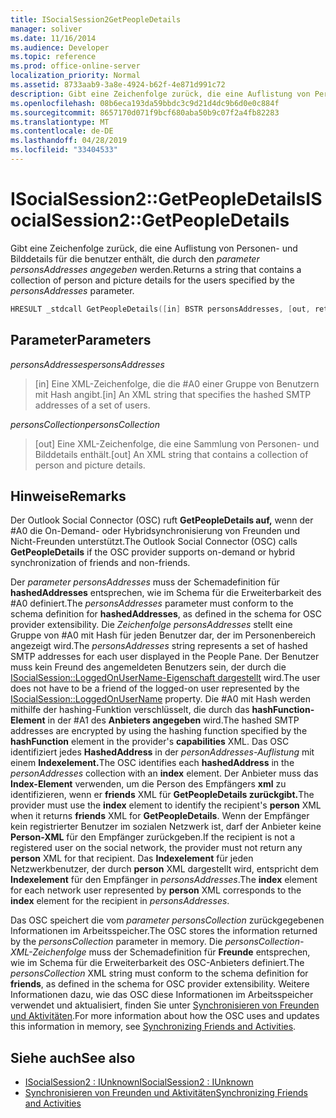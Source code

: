 ```yaml
---
title: ISocialSession2GetPeopleDetails
manager: soliver
ms.date: 11/16/2014
ms.audience: Developer
ms.topic: reference
ms.prod: office-online-server
localization_priority: Normal
ms.assetid: 8733aab9-3a8e-4924-b62f-4e871d991c72
description: Gibt eine Zeichenfolge zurück, die eine Auflistung von Personen- und Bilddetails für die benutzer enthält, die durch den parameter personsAddresses angegeben werden.
ms.openlocfilehash: 08b6eca193da59bbdc3c9d21d4dc9b6d0e0c884f
ms.sourcegitcommit: 8657170d071f9bcf680aba50b9c07f2a4fb82283
ms.translationtype: MT
ms.contentlocale: de-DE
ms.lasthandoff: 04/28/2019
ms.locfileid: "33404533"
---
```

# <a name="isocialsession2getpeopledetails"></a><span data-ttu-id="3893f-103">ISocialSession2::GetPeopleDetails</span><span class="sxs-lookup"><span data-stu-id="3893f-103">ISocialSession2::GetPeopleDetails</span></span>

<span data-ttu-id="3893f-104">Gibt eine Zeichenfolge zurück, die eine Auflistung von Personen- und Bilddetails für die benutzer enthält, die durch den  _parameter personsAddresses angegeben_ werden.</span><span class="sxs-lookup"><span data-stu-id="3893f-104">Returns a string that contains a collection of person and picture details for the users specified by the  _personsAddresses_ parameter.</span></span> 
  
```cpp
HRESULT _stdcall GetPeopleDetails([in] BSTR personsAddresses, [out, retval] BSTR* personsCollection);
```

## <a name="parameters"></a><span data-ttu-id="3893f-105">Parameter</span><span class="sxs-lookup"><span data-stu-id="3893f-105">Parameters</span></span>

<span data-ttu-id="3893f-106">_personsAddresses_</span><span class="sxs-lookup"><span data-stu-id="3893f-106">_personsAddresses_</span></span>
  
> <span data-ttu-id="3893f-107">[in] Eine XML-Zeichenfolge, die die #A0 einer Gruppe von Benutzern mit Hash angibt.</span><span class="sxs-lookup"><span data-stu-id="3893f-107">[in] An XML string that specifies the hashed SMTP addresses of a set of users.</span></span>
    
<span data-ttu-id="3893f-108">_personsCollection_</span><span class="sxs-lookup"><span data-stu-id="3893f-108">_personsCollection_</span></span>
  
> <span data-ttu-id="3893f-109">[out] Eine XML-Zeichenfolge, die eine Sammlung von Personen- und Bilddetails enthält.</span><span class="sxs-lookup"><span data-stu-id="3893f-109">[out] An XML string that contains a collection of person and picture details.</span></span>
    
## <a name="remarks"></a><span data-ttu-id="3893f-110">Hinweise</span><span class="sxs-lookup"><span data-stu-id="3893f-110">Remarks</span></span>

<span data-ttu-id="3893f-111">Der Outlook Social Connector (OSC) ruft **GetPeopleDetails auf,** wenn der #A0 die On-Demand- oder Hybridsynchronisierung von Freunden und Nicht-Freunden unterstützt.</span><span class="sxs-lookup"><span data-stu-id="3893f-111">The Outlook Social Connector (OSC) calls **GetPeopleDetails** if the OSC provider supports on-demand or hybrid synchronization of friends and non-friends.</span></span> 
  
<span data-ttu-id="3893f-112">Der  _parameter personsAddresses_ muss der Schemadefinition für **hashedAddresses** entsprechen, wie im Schema für die Erweiterbarkeit des #A0 definiert.</span><span class="sxs-lookup"><span data-stu-id="3893f-112">The  _personsAddresses_ parameter must conform to the schema definition for **hashedAddresses**, as defined in the schema for OSC provider extensibility.</span></span> <span data-ttu-id="3893f-113">Die  _Zeichenfolge personsAddresses_ stellt eine Gruppe von #A0 mit Hash für jeden Benutzer dar, der im Personenbereich angezeigt wird.</span><span class="sxs-lookup"><span data-stu-id="3893f-113">The  _personsAddresses_ string represents a set of hashed SMTP addresses for each user displayed in the People Pane.</span></span> <span data-ttu-id="3893f-114">Der Benutzer muss kein Freund des angemeldeten Benutzers sein, der durch die [ISocialSession::LoggedOnUserName-Eigenschaft dargestellt](isocialsession-loggedonusername.md) wird.</span><span class="sxs-lookup"><span data-stu-id="3893f-114">The user does not have to be a friend of the logged-on user represented by the [ISocialSession::LoggedOnUserName](isocialsession-loggedonusername.md) property.</span></span> <span data-ttu-id="3893f-115">Die #A0 mit Hash werden mithilfe der hashing-Funktion verschlüsselt, die durch das **hashFunction-Element** in der #A1 des **Anbieters angegeben** wird.</span><span class="sxs-lookup"><span data-stu-id="3893f-115">The hashed SMTP addresses are encrypted by using the hashing function specified by the **hashFunction** element in the provider's **capabilities** XML.</span></span> <span data-ttu-id="3893f-116">Das OSC identifiziert jedes **HashedAddress** in der _personAddresses-Auflistung_ mit einem **Indexelement.**</span><span class="sxs-lookup"><span data-stu-id="3893f-116">The OSC identifies each **hashedAddress** in the  _personAddresses_ collection with an **index** element.</span></span> <span data-ttu-id="3893f-117">Der Anbieter muss das **Index-Element** verwenden, um die Person des Empfängers **xml** zu identifizieren, wenn er **friends** XML für **GetPeopleDetails zurückgibt.**</span><span class="sxs-lookup"><span data-stu-id="3893f-117">The provider must use the **index** element to identify the recipient's **person** XML when it returns **friends** XML for **GetPeopleDetails**.</span></span> <span data-ttu-id="3893f-118">Wenn der Empfänger kein registrierter Benutzer im sozialen Netzwerk ist, darf der Anbieter keine **Person-XML** für den Empfänger zurückgeben.</span><span class="sxs-lookup"><span data-stu-id="3893f-118">If the recipient is not a registered user on the social network, the provider must not return any **person** XML for that recipient.</span></span> <span data-ttu-id="3893f-119">Das **Indexelement** für jeden Netzwerkbenutzer, der durch **person** XML dargestellt wird, entspricht dem **Indexelement** für den Empfänger in  _personsAddresses_.</span><span class="sxs-lookup"><span data-stu-id="3893f-119">The **index** element for each network user represented by **person** XML corresponds to the **index** element for the recipient in  _personsAddresses_.</span></span>
  
<span data-ttu-id="3893f-120">Das OSC speichert die vom  _parameter personsCollection_ zurückgegebenen Informationen im Arbeitsspeicher.</span><span class="sxs-lookup"><span data-stu-id="3893f-120">The OSC stores the information returned by the  _personsCollection_ parameter in memory.</span></span> <span data-ttu-id="3893f-121">Die  _personsCollection-XML-Zeichenfolge_ muss der Schemadefinition für **Freunde** entsprechen, wie im Schema für die Erweiterbarkeit des OSC-Anbieters definiert.</span><span class="sxs-lookup"><span data-stu-id="3893f-121">The  _personsCollection_ XML string must conform to the schema definition for **friends**, as defined in the schema for OSC provider extensibility.</span></span> <span data-ttu-id="3893f-122">Weitere Informationen dazu, wie das OSC diese Informationen im Arbeitsspeicher verwendet und aktualisiert, finden Sie unter [Synchronisieren von Freunden und Aktivitäten](synchronizing-friends-and-activities.md).</span><span class="sxs-lookup"><span data-stu-id="3893f-122">For more information about how the OSC uses and updates this information in memory, see [Synchronizing Friends and Activities](synchronizing-friends-and-activities.md).</span></span>
  
## <a name="see-also"></a><span data-ttu-id="3893f-123">Siehe auch</span><span class="sxs-lookup"><span data-stu-id="3893f-123">See also</span></span>

- [<span data-ttu-id="3893f-124">ISocialSession2 : IUnknown</span><span class="sxs-lookup"><span data-stu-id="3893f-124">ISocialSession2 : IUnknown</span></span>](isocialsession2iunknown.md)
- [<span data-ttu-id="3893f-125">Synchronisieren von Freunden und Aktivitäten</span><span class="sxs-lookup"><span data-stu-id="3893f-125">Synchronizing Friends and Activities</span></span>](synchronizing-friends-and-activities.md)

